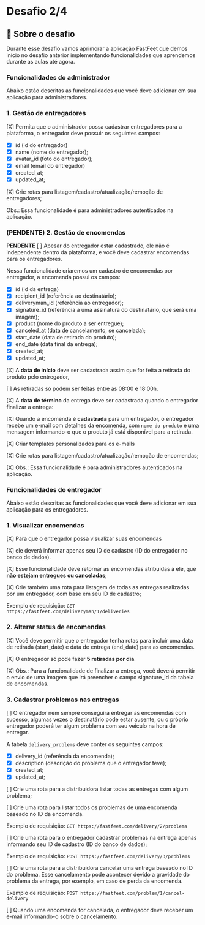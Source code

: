 # Desafio 2/4

## :rocket: Sobre o desafio

Durante esse desafio vamos aprimorar a aplicação FastFeet que demos início no desafio anterior implementando funcionalidades que aprendemos durante as aulas até agora.

### **Funcionalidades do administrador**

Abaixo estão descritas as funcionalidades que você deve adicionar em sua aplicação para administradores.

### **1. Gestão de entregadores**

[X] Permita que o administrador possa cadastrar entregadores para a plataforma, o entregador deve possuir os seguintes campos:

- [X] id (id do entregador)
- [X] name (nome do entregador);
- [X] avatar_id (foto do entregador);
- [X] email (email do entregador)
- [X] created_at;
- [X] updated_at;

[X] Crie rotas para listagem/cadastro/atualização/remoção de entregadores;

Obs.: Essa funcionalidade é para administradores autenticados na aplicação.

### (PENDENTE) **2. Gestão de encomendas**

**PENDENTE**
[ ] Apesar do entregador estar cadastrado, ele não é independente dentro da plataforma, e você deve cadastrar encomendas para os entregadores.

Nessa funcionalidade criaremos um cadastro de encomendas por entregador, a encomenda possui os campos:

- [X] id (id da entrega)
- [X] recipient_id (referência ao destinatário);
- [X] deliveryman_id (referência ao entregador);
- [X] signature_id (referência à uma assinatura do destinatário, que será uma imagem);
- [X] product (nome do produto a ser entregue);
- [X] canceled_at (data de cancelamento, se cancelada);
- [X] start_date (data de retirada do produto);
- [X] end_date (data final da entrega);
- [X] created_at;
- [X] updated_at;

[X] A **data de início** deve ser cadastrada assim que for feita a retirada do produto pelo entregador,

[ ] As retiradas só podem ser feitas entre as 08:00 e 18:00h.

[X] A **data de término** da entrega deve ser cadastrada quando o entregador finalizar a entrega:

[X] Quando a encomenda é **cadastrada** para um entregador, o entregador recebe um e-mail com detalhes da encomenda, com `nome do produto` e uma mensagem informando-o que o produto já está disponível para a retirada.

[X] Criar templates personalizados para os e-mails

[X] Crie rotas para listagem/cadastro/atualização/remoção de encomendas;

[X] Obs.: Essa funcionalidade é para administradores autenticados na aplicação.

### **Funcionalidades do entregador**

Abaixo estão descritas as funcionalidades que você deve adicionar em sua aplicação para os entregadores.

### **1. Visualizar encomendas**

[X] Para que o entregador possa visualizar suas encomendas

[X] ele deverá informar apenas seu ID de cadastro (ID do entregador no banco de dados).

[X] Esse funcionalidade deve retornar as encomendas atribuidas à ele, que **não estejam entregues ou canceladas**;

[X] Crie também uma rota para listagem de todas as entregas realizadas por um entregador, com base em seu ID de cadastro;

Exemplo de requisição: `GET https://fastfeet.com/deliveryman/1/deliveries`

### 2. Alterar status de encomendas

[X] Você deve permitir que o entregador tenha rotas para incluir uma data de retirada (start_date) e data de entrega (end_date) para as encomendas.

[X] O entregador só pode fazer **5 retiradas por dia**.

[X] Obs.: Para a funcionalidade de finalizar a entrega, você deverá permitir o envio de uma imagem que irá preencher o campo signature_id da tabela de encomendas.

### 3. Cadastrar problemas nas entregas

[ ] O entregador nem sempre conseguirá entregar as encomendas com sucesso, algumas vezes o destinatário pode estar ausente, ou o próprio entregador poderá ter algum problema com seu veículo na hora de entregar.

A tabela `delivery_problems` deve conter os seguintes campos:

- [X] delivery_id (referência da encomenda);
- [X] description (descrição do problema que o entregador teve);
- [X] created_at;
- [X] updated_at;

[ ] Crie uma rota para a distribuidora listar todas as entregas com algum problema;

[ ] Crie uma rota para listar todos os problemas de uma encomenda baseado no ID da encomenda.

Exemplo de requisição: `GET https://fastfeet.com/delivery/2/problems`

[ ] Crie uma rota para o entregador cadastrar problemas na entrega apenas informando seu ID de cadastro (ID do banco de dados);

Exemplo de requisição: `POST https://fastfeet.com/delivery/3/problems`

[ ] Crie uma rota para a distribuidora cancelar uma entrega baseado no ID do problema. Esse cancelamento pode acontecer devido a gravidade do problema da entrega, por exemplo, em caso de perda da encomenda.

Exemplo de requisição: `POST https://fastfeet.com/problem/1/cancel-delivery`

[ ] Quando uma encomenda for cancelada, o entregador deve receber um e-mail informando-o sobre o cancelamento.
